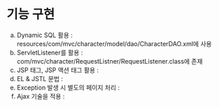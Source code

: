 <h1>기능 구현</h1>
<ol>
  <li style='list-style-type: lower-alpha'> Dynamic SQL 활용  :  resources/com/mvc/character/model/dao/CharacterDAO.xml에 사용</li>
  <li style='list-style-type: lower-alpha'> ServletListener를 활용  :  com/mvc/character/RequestListner/RequestListener.class에 존재</li>
  <li style='list-style-type: lower-alpha'> JSP 태그, JSP 액션 태그 활용  :  </li>
  <li style='list-style-type: lower-alpha'> EL & JSTL 문법  :  </li>
  <li style='list-style-type: lower-alpha'> Exception 발생 시 별도의 페이지 처리  :  </li>
  <li style='list-style-type: lower-alpha'> Ajax 기술을 적용  :  </li>
</ul>
